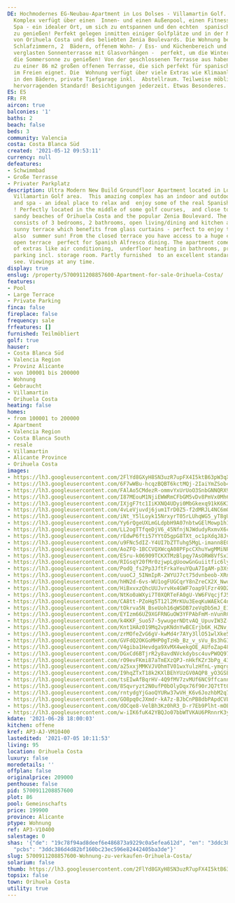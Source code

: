 ```yaml
---
DE: Hochmodernes EG-Neubau-Apartment in Los Dolses - Villamartin Golf. Dieser erstaunliche
  Komplex verfügt über einen  Innen- und einen Außenpool, einen Fitnessraum und ein
  Spa - ein idealer Ort, um sich zu entspannen und den echten  spanischen Lebensstil
  zu genießen! Perfekt gelegen inmitten einiger Golfplätze und in der Nähe der schönen  Sandstrände
  von Orihuela Costa und des beliebten Zenia Boulevards. Die Wohnung besteht aus 3
  Schlafzimmern, 2  Bädern, offenem Wohn- / Ess- und Küchenbereich und einer riesigen
  verglasten Sonnenterrasse mit Glasvorhängen -  perfekt, um die Winter- und auch
  die Sommersonne zu genießen! Von der geschlossenen Terrasse aus haben Sie  Zugang
  zu einer 86 m2 großen offenen Terrasse, die sich perfekt für spanische Mahlzeiten
  im Freien eignet. Die  Wohnung verfügt über viele Extras wie Klimaanlage, Fußbodenheizung
  in den Bädern, private Tiefgarage inkl.  Abstellraum. Teilweise möbliert mit einem
  hervorragenden Standard! Besichtigungen jederzeit. Etwas Besonderes.
ES: ES
FR: FR
aircon: true
balconies: '1'
baths: 2
beach: false
beds: 3
community: Valencia
costa: Costa Blanca Süd
created: '2021-05-12 09:53:11'
currency: null
defeatures:
- Schwimmbad
- Große Terrasse
- Privater Parkplatz
description: Ultra Modern New Build Groundfloor Apartment located in Los Dolses -
  Villamartin Golf area.  This amazing complex has an indoor and outdoor pool, gym
  and spa - an ideal place to relax and  enjoy some of the real Spanish lifestyle
  ! Perfectly located in the middle of some golf courses,  and close to the lovely
  sandy beaches of Orihuela Costa and the popular Zenia Boulevard. The  apartment
  consists of 3 bedrooms, 2 bathrooms, open living/dining and kitchen area and a huge  glazed
  sunny terrace which benefits from glass curtains - perfect to enjoy the winter and
  also  summer sun! From the closed terrace you have access to a huge corner 86 sqm
  open terrace  perfect for Spanish Alfresco dining. The apartment comes with lots
  of extras like air conditioning,  underfloor heating in bathrooms, private underground
  parking incl. storage room. Partly furnished  to an excellent standard ! Come and
  see. Viewings at any time.
display: true
enslug: /property/5700911208857600-Apartment-for-sale-Orihuela-Costa/
features:
- Pool
- Large Terrace
- Private Parking
finca: false
fireplace: false
frequency: sale
frfeatures: []
furnished: Teilmöbliert
golf: true
hauser:
- Costa Blanca Süd
- Valencia Region
- Provinz Alicante
- von 100001 bis 200000
- Wohnung
- Gebraucht
- Villamartin
- Orihuela Costa
heating: false
homes:
- from 100001 to 200000
- Apartment
- Valencia Region
- Costa Blanca South
- resale
- Villamartin
- Alicante Province
- Orihuela Costa
images:
- https://lh3.googleusercontent.com/2FlYd8GXyH8SN3uzR7upFX4I5ktB63pW3qXT6vtNIW5oskenO_qD_1a8Er42XZvD5YiDvHccjEBPpB9d3ckKgaUeCw3zt-vsZw=w640-rj-e30-l100
- https://lh3.googleusercontent.com/6F7wWBu-hcqzBQBT6kctMQj-2IaiYmZSob4Xlmd5N8-bk1yGmDj5wsPWq039mNci6UreqYBmllS4HG4NfPMA962OlsSFZCy4Bks=w640-rj-e30-l100
- https://lh3.googleusercontent.com/FAlAo5CMdezR-ommvYxUrUoO3SnbGNNQRX9CgNqxRgRMvFyYzxmT86vvsqnb6DQt1_Hn_noDqdjPJalnAxwiM3MsuYYNaf03WQ=w640-rj-e30-l100
- https://lh3.googleusercontent.com/I87MEouM1NjiEWWRmCFbGM5vDv8PmVx0Mh61SwPF0kss17KnOJW3ZOW_z607Qf9ADx8rlRs7JwKQkSTSnnWSwkCpji4wTCYE=w640-rj-e30-l100
- https://lh3.googleusercontent.com/IXjgF7tc1IiKXNQ4UDyi0MbGkexq91kK6K31830l93g-ZsE596z668HYq_WGH_auyQtEMLStjMerqh5_SvWPANelfdizYY8iFB4=w640-rj-e30-l100
- https://lh3.googleusercontent.com/4vLeVjuvdj6jum1TrD0Z5-f2dMRJL4NC6mOgHsyCCPyqN51GyoyRgoXhSSKDpICStasUJ4GbIJhiHiB-NHvnULPl1cGnCuB0=w640-rj-e30-l100
- https://lh3.googleusercontent.com/iNt_Y5lLoyk15NrxyrT05rLUhqWG5_yT8gUwTa4d8Vox0JbRPbTTuPf1kR5CqhMptZ2ZfXekhGo7fCpb54WLE3L_9JjBhHoFnA=w640-rj-e30-l100
- https://lh3.googleusercontent.com/Yy6rQgeUXLmGLdpbH9A07nbtwGElMowp1h1I03oQcwYcFJqhXEcncrSxz-4ybVYEnZ8B6ML99XLyLi2TNiTWLLLngQiGx0hB_Q=w640-rj-e30-l100
- https://lh3.googleusercontent.com/LL2ogTTfqeDjV6_45NfnjNJWdudyRxmvX6ckExiIruLDDW_ARrsGdTzJM-7bTbjuGHebR5YW81DQFHmnax1RzAzNazUeBkbC6OA=w640-rj-e30-l100
- https://lh3.googleusercontent.com/rEdwP6fti57YYtO5gpG8TXt_oc1pXdqJ8JvXAovIMRqtwDS1KNSTRPnCpQONiinzq6f36QP_1cHAXwXjTpx2f1uB5doVIg6HEOw=w640-rj-e30-l100
- https://lh3.googleusercontent.com/u9FNc5dIZ-Y4UI7bZTTuhg5MgL-imann8EGTqvhMN8savRejXGsm-n-GHXw2UFxaVDTo6J3-DdGu95CRqb-Ki_CRv1PzgmddLSg=w640-rj-e30-l100
- https://lh3.googleusercontent.com/AoZFQ-1BCCVQXWcqA08PFpcCXhuYwgMMiNP5_vZgZmqaKKUvZPEGPeO_vaz9rJ6MkVOlEPO3GdLXu0efrZfh5eaw75M43uxe=w640-rj-e30-l100
- https://lh3.googleusercontent.com/ESru-k06909TCKXTMzBlpqy7AsORW8VfSx3OhViPSKJYmYXqj2nwdKqT_6yaxbvrX0CngGg0mgW6jaEvR7K4y9yt9cfwfNN64eo=w640-rj-e30-l100
- https://lh3.googleusercontent.com/RIGsqY20fMr0zjwpLgUoowGnGuiitfic6ly6w9EkD5DyIae2fGxN_0ZHAMqoabQfDr4_sxip4g4B-Y98cEAUgTe-G-QNWRl3Kg=w640-rj-e30-l100
- https://lh3.googleusercontent.com/PodQ_fs2Pp3JftFrkaYeuYQuA7IgAM-p3XsSZWmoq4b8NseQV8xfNw274zoabR6UVNrhLs6iqZe90wxKrTfE6Yim7RTGpxrwQA=w640-rj-e30-l100
- https://lh3.googleusercontent.com/uuoCJ_5INmIpR-2WYUJ7ct75dvnbeob-XRnpa3TeDeEWsRtaRZXvl2n40rSajo0sYmUq2NgXZQRXCZBptsziIxednMntNoaZPA=w640-rj-e30-l100
- https://lh3.googleusercontent.com/hHN2d-6vs-WU1ogFUGCqrY8nZreCX2X_NwoyXkabKuujRTzfE2n9S-g9l3YJRAKlsD5ml10U-a8DTalJp0L3EY3KJnuP8pHnWg=w640-rj-e30-l100
- https://lh3.googleusercontent.com/HiBxvxzQhcUUJvrvHx4GWF7oap9lFzr49DZIqz_XONx9rBKgLbPL46DPq1wK8TcQ8pklLQP12tj2GInYGbflE-vE-5ji-tzAFw=w640-rj-e30-l100
- https://lh3.googleusercontent.com/NtKo0aWXyi7T0XQRTeFA0gU-VW6FVqcjfJ5q0_BjBNcxQ41adp7YgoBx8QOArpX-thHyC1-hHjNBnjvKK2mDJQ3NHuwbwnlteSE=w640-rj-e30-l100
- https://lh3.googleusercontent.com/CA8tt-PZoHg5T12l2MrKUu3EeqKuWAEkC4nCHwXjbpWOLGg-20LPoGsDyN5_XqfMG7PCqcJYzk4s0n1f7YnOVvvLcA9x9qf4SHA=w640-rj-e30-l100
- https://lh3.googleusercontent.com/tOkrva5N_BseUoh16qWSDB7zeVqDb5mJ_E1HAr82ZniA8UcMfeBQSuKk5L3LCAdFSNkz1sTadaghYfI_UfJxGN7nf_sP2jilWg=w640-rj-e30-l100
- https://lh3.googleusercontent.com/EYIzm66UZ9XGFRNGuOW3YFPAbFmM-nVunRCzCmQlRnat2chD1aLVxm1rV_nF3L062eB7UR5pROSAp3a2hC15q6H2JlVIcjMO=w640-rj-e30-l100
- https://lh3.googleusercontent.com/k4KKF_Suo57-5ywugerNDtvAQ_UpuvIW3Z-G9QgGCX9HPF8N6-NdYGybWE0eMoAA_vDEZEMui0iVXluGefsFx2b3Bk6g2tkw=w640-rj-e30-l100
- https://lh3.googleusercontent.com/Knt1HAz019Mq2vpKNdnYwBCErjb6K_HZNv_se_Py_uN1Elys8JRHtfpuuPfEK34np-y0UMbqk1D0RHpvII4DObC55WtYagTn=w640-rj-e30-l100
- https://lh3.googleusercontent.com/zrMOfeZvG6gV-kwMd4r7AYy3llO51wlXke5U7jPu6bxB1AHSItbnN3qqsc6XWYu0oKFB80ljlkOn4VSIvQlkbzNLHmdlT4ZomA=w640-rj-e30-l100
- https://lh3.googleusercontent.com/GVFdQ2OKGoMHP0gTzHb_Bz_v_sVu_Bs3hGIPji3djtlFhgioET_zasWl8xFHQRO7eQYkteY49tNeg5WBCSem6VFUtoVLZV7nUJI=w640-rj-e30-l100
- https://lh3.googleusercontent.com/V4giba1Hevdga9XvMX4wekgOE_AUfoZap48uA6vzSxGyzw936oTQAhXZrDdz0rqzDiUz4VIER_5IizvqL-Gon5pSBc_MoLpoTw=w640-rj-e30-l100
- https://lh3.googleusercontent.com/DGxCd6BTjrR2y8avdNVckdybsc4uvPWOQ97A6eiBKOYYbbBf8tU1buCA3WROjaRNXHBWcy_8UTYjFXGhkAUT7N31NnFDkCH6=w640-rj-e30-l100
- https://lh3.googleusercontent.com/rO9evFKmi87aTmEXzQPJ-nHkfKZr3bPg_4375azvucvCfFNwedO7Cs2Ye7W9E83DxGpAsUNroXdhWuwfLKiF3ey7WEgyz6GleA=w640-rj-e30-l100
- https://lh3.googleusercontent.com/a25xxjMMKVJVOhmTV01wxYulzHfnL-ymqrglRv7oLIKMgCDO9I3sesipFlDfEjLh9N9JUJ5Or08kQCy8fv-waa_NUbLt4uLz=w640-rj-e30-l100
- https://lh3.googleusercontent.com/I9hqZTxT18k2KXlBEhYUzGV0AQP8_yO3GSERxyGvNiOczLNBG6bYT6lZgNFj9HVcgDQbkilBbng4jMGWh8MdBv1KRUFZ7QeX-A=w640-rj-e30-l100
- https://lh3.googleusercontent.com/tsEIwAfBqrHV-4Q9fMV7zvMUf6NC9ffcannurH1NdbxshK8ER9jyY9nThvf5SZKuB1ORWvMWwu6DHogX2VP6tgIXqmsB73Y7XQ=w640-rj-e30-l100
- https://lh3.googleusercontent.com/8Sqvryzt2N0ufP0bOlyDqx76f90rJQ7tTtOae6t9DyofyEWg9JvHHGsegY-1Icio972Dt1ZviNJateKjBFO1cekxD4M1K2KWJQ=w640-rj-e30-l100
- https://lh3.googleusercontent.com/rntydgYjGaoQYURw37wVH_K6v6JozhbM2q7Pg5J1eVMGpPlfG5AUlYC9Egl29JhVeiRAeVtOnEPVMer2UQJLbFA9ed-IzKOo-A=w640-rj-e30-l100
- https://lh3.googleusercontent.com/GO8pq0cJXmdr-kA7z-BJbCnPB8dbPApdCVLWSA-RMQIjaXHaz6S-QiC9YPGbDFeKnCzfkIoEjBzbR7goIScfohpDP-bA24h5=w640-rj-e30-l100
- https://lh3.googleusercontent.com/dOCqe8-VelBh3Kz0hR3_D-r7Eb9Plht-mOEDyU2DVMm-xjMODMtf1yT8-6l4SrfcrNU6XmzX-JDEm_lluWmgvfHJauKbkSzuPpE=w640-rj-e30-l100
- https://lh3.googleusercontent.com/w-iIK6fuK42YBQJo07bbWTVKAU6PRnnrK3yFTK8tLWzRHd8KLQoweY-Q4Ya9lz7JD9xbHDLEPbKgVpMzzPgQCYqF3OwPNOnpGQ=w640-rj-e30-l100
kdate: '2021-06-28 18:00:03'
kitchen: offene
kref: AP3-AJ-VM10400
lastedited: '2021-07-05 10:11:53'
living: 95
location: Orihuela Costa
luxury: false
moredetails: ''
offplan: false
originalprice: 209000
penthouse: false
pid: 5700911208857600
plot: 86
pool: Gemeinschafts
price: 199900
province: Alicante
ptype: Wohnung
ref: AP3-V10400
salestage: 0
shas: '{"de": "19c78f94ad8deef6e486873a9229c0a5efea612d", "en": "3ddc386d4d82bf160bc23ec596e82442405ba3de",
  "pcbs": "3ddc386d4d82bf160bc23ec596e82442405ba3de"}'
slug: 5700911208857600-Wohnung-zu-verkaufen-Orihuela-Costa/
solarium: false
thumb: https://lh3.googleusercontent.com/2FlYd8GXyH8SN3uzR7upFX4I5ktB63pW3qXT6vtNIW5oskenO_qD_1a8Er42XZvD5YiDvHccjEBPpB9d3ckKgaUeCw3zt-vsZw=w400-h240-n-rj-e30-l100
topsix: false
town: Orihuela Costa
utility: true
---
```

